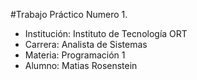 #Trabajo Práctico Numero 1.
* Institución: Instituto de Tecnología ORT  
* Carrera: Analista de Sistemas  
* Materia: Programación 1  
* Alumno: Matias Rosenstein
